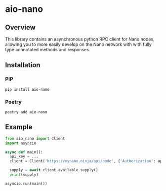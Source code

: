 # aio-nano

## Overview

This library contains an asynchronous python RPC client for Nano nodes, allowing you to more easily develop on the Nano network with with fully type annnotated methods and responses.

## Installation

### PIP

`pip install aio-nano`

### Poetry

`poetry add aio-nano`

## Example

```python
from aio_nano import Client
import asyncio

async def main():
  api_key = ...
  client = Client('https://mynano.ninja/api/node', {'Authorization': api_key})

  supply = await client.available_supply()
  print(supply)

asyncio.run(main())
```
